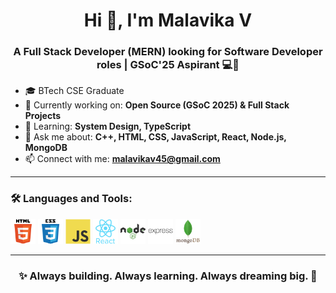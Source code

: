 <h1 align="center">Hi 👋, I'm Malavika V</h1>
<h3 align="center">A Full Stack Developer (MERN) looking for Software Developer roles | GSoC'25 Aspirant 💻🌱</h3>

- 🎓 BTech CSE Graduate  
- 🔭 Currently working on: **Open Source (GSoC 2025) & Full Stack Projects**  
- 🌱 Learning: **System Design, TypeScript**  
- 💬 Ask me about: **C++, HTML, CSS, JavaScript, React, Node.js, MongoDB**  
- 📫 Connect with me: **malavikav45@gmail.com**

---

<h3 align="left">🛠️ Languages and Tools:</h3>

<p align="left">
  <img src="https://raw.githubusercontent.com/devicons/devicon/master/icons/html5/html5-original-wordmark.svg" alt="HTML" width="40" height="40"/>
  <img src="https://raw.githubusercontent.com/devicons/devicon/master/icons/css3/css3-original-wordmark.svg" alt="CSS" width="40" height="40"/>
  <img src="https://raw.githubusercontent.com/devicons/devicon/master/icons/javascript/javascript-original.svg" alt="JavaScript" width="40" height="40"/>
  <img src="https://raw.githubusercontent.com/devicons/devicon/master/icons/react/react-original-wordmark.svg" alt="React" width="40" height="40"/>
  <img src="https://raw.githubusercontent.com/devicons/devicon/master/icons/nodejs/nodejs-original-wordmark.svg" alt="Node.js" width="40" height="40"/>
  <img src="https://raw.githubusercontent.com/devicons/devicon/master/icons/express/express-original-wordmark.svg" alt="Express.js" width="40" height="40"/>
  <img src="https://raw.githubusercontent.com/devicons/devicon/master/icons/mongodb/mongodb-original-wordmark.svg" alt="MongoDB" width="40" height="40"/>
</p>

---

<h3 align="center">✨ Always building. Always learning. Always dreaming big. 💫</h3>
